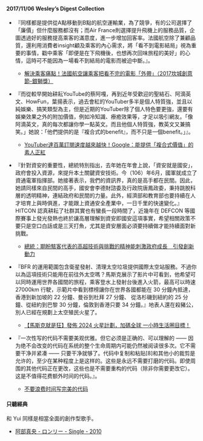 #### 2017/11/06 Wesley’s Digest Collection

- 『同樣都是提供從A點移動到B點的航空運輸業，為了競爭，有的公司選擇了「廉價」但什麼服務都沒有；而Air France則選擇提升飛機上的服務品質，企圖透過好的服務提高乘客的滿意度，進一步增加回客率。法國航空除了兼顧品質，還利用消費者insight顧及乘客的內心需求，將「看不到電影結局」視為重要的事情，戳中乘客「即便是在下飛機後，也想再次回味旅程的美好」的心情，這時可不能因為一場看不到結局的電影而被迫中斷。』。
  - [解決乘客痛點！法國航空讓乘客把看不完的電影「外帶」（2017坎城創意節-銀獅獎）](http://www.motive.com.tw/?p=17298)
  
- 『而從較早開始耕耘YouTube的蔡阿嘎，再到近年受歡迎的聖結石、阿滴英文、HowFun，葉揚表示，過去會紅的YouTuber多半是個人特質強，並且以純娛樂、搞笑類型為主，但是近期的YouTuber除了個人特色要更強，還要有娛樂效果之外的附加價值，例如冷知識、療癒效果等，才足以吸引網友。「像阿滴英文，真的每次都讓你學一點英文。而且他個人特質強，教英文又兼搞笑。」她說：「他們提供的是『複合式的benefit』，而不只是一個benefit。」』。
  - [YouTuber達百萬訂閱速度越來越快！Google：能提供「複合式價值」的素人正紅](https://www.bnext.com.tw/article/46365/youtube-user-study-2017)
  
- 『針對資安的重要性，總統特別指出，去年她在年會上說，「資安就是國安」，政府會投入資源，來提升本土關鍵資安技術。今（106）年6月，國軍就成立了資通電軍指揮部。她接著表示，我們的資訊界，真的是高手都在民間。因此，她請同樣來自民間的高手，國安會李德財諮委及行政院唐鳳政委，秉持跳脫科層的透明精神，連結政府和民間的力量。此外，經濟部和教育部也要持續在人才培育上與時俱進，才能跟上資通安全產業中，一日千里的快速變化。』HITCON 認真耕耘了社群其實也有蠻長一段時間了，近幾年在 DEFCON 等國際賽事上發光發熱也終於讓高層理解到資安即國安這項事實，希望相關政策不要只是空口白話或是三天打魚，尤其是資安層面必須要持續做才能持續面對新挑戰。
  - [總統：期盼駭客代表的高超技術與挑戰的精神能刺激政府成長　引發創新動力](http://www.president.gov.tw/News/21635)
  
- 『BFR 的運用範圍包含衛星發射、清理太空垃圾提供國際太空站服務。不過你以為這項技術只能用在前往外太空嗎？馬斯克展示了影片中可看到，他希望可以同時運用世界各國間的旅程，乘客登水上發射台後進入火箭，最高可以時速 27000km 行駛，示範片中看到標榜讓你在世界各國都能在 30 分鐘內抵達，香港到新加坡的 22 分鐘、曼谷到杜拜 27 分鐘、 從洛杉磯到紐約的 25 分鐘、從紐約到巴黎 30 分鐘，倫敦到香港只要 34 分鐘。』地表人還在殺豬公，別人已經在規劃上太空殖民火星了。
  - [【馬斯克就是狂】發佈 2024 火星計劃，加碼全球 一小時生活圈目標！](https://www.inside.com.tw/2017/09/29/spacex-plans-to-use-spaceships-for-earth-passenger-transit)


- 『一次性写的代码不需要美观优雅。但它必须是正确的、可以理解的 —— 因为绝不会改变的代码在系统的整个生命周期内可能仍然被阅读很多次。它不需要干净并紧凑 —— 只要干净就够了。代码中复制和粘贴[8]和其他小的裁剪是允许的，至少在某种程度上是这样的。这些是永远不需要打磨的代码。即使周围的其他代码正在更改，这些也是不需要重构的代码（除非你需要更改它）。这是不值得花费额外时间的代码。』。
  - [不要浪费时间写完美的代码](https://linux.cn/article-8916-1.html?utm_source=rss)





#### 只聽經典
和 Yui 同樣是相當全面的創作型歌手。
- [阿部真央 - ロンリー - Single - 2010](https://www.youtube.com/watch?v=E_GR8fI9xls)
